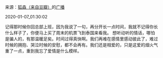 来源：[狐森（来自豆瓣）](https://www.douban.com/people/153795705/)的[广播](https://www.douban.com/people/153795705/status/2753799652/)


2020-01-07_01:30:02


记得那时候你回总部上班，因为我说了一句，再分开长一点时间，我就不记得你长什么样子了，你便马上买了周末的机票飞到泰国来看我。
想听动听的情话，哪怕是骗人的，有那温暖足矣。时间过得真快啊。我们再难在感情里感动彼此了，难过时候的拥抱、哭泣时候的安慰，都不会再有。我们还是相爱的，只是这爱的烟火气重了一点，重到我忘了爱情是什么模样。
